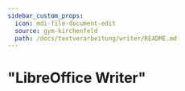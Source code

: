 ```yaml
---
sidebar_custom_props:
  icon: mdi-file-document-edit
  source: gym-kirchenfeld
  path: /docs/textverarbeitung/writer/README.md
---
```


#  "LibreOffice Writer"


<Features />
